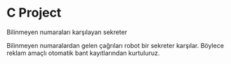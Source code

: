 # C Project
Bilinmeyen numaraları karşılayan sekreter

Bilinmeyen numaralardan gelen çağrıları robot bir sekreter karşılar. Böylece reklam amaçlı otomatik bant kayıtlarından kurtuluruz.
